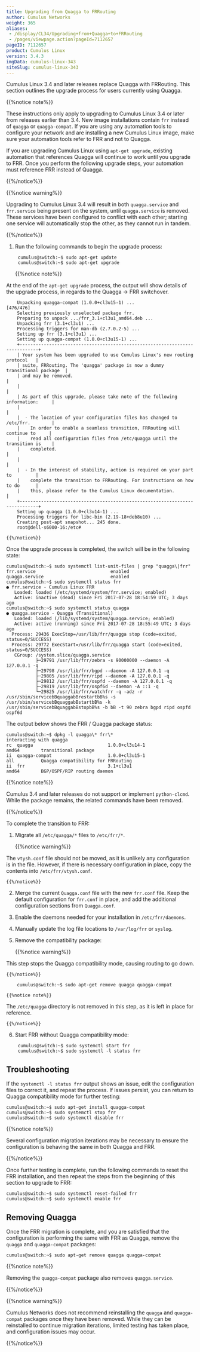 ```yaml
---
title: Upgrading from Quagga to FRRouting
author: Cumulus Networks
weight: 365
aliases:
 - /display/CL34/Upgrading+from+Quagga+to+FRRouting
 - /pages/viewpage.action?pageId=7112657
pageID: 7112657
product: Cumulus Linux
version: 3.4.3
imgData: cumulus-linux-343
siteSlug: cumulus-linux-343
---
```

Cumulus Linux 3.4 and later releases replace Quagga with FRRouting. This
section outlines the upgrade process for users currently using Quagga.

{{%notice note%}}

These instructions only apply to upgrading to Cumulus Linux 3.4 or later
from releases earlier than 3.4. New image installations contain `frr`
instead of `quagga` or `quagga-compat`. If you are using any automation
tools to configure your network and are installing a new Cumulus Linux
image, make sure your automation tools refer to FRR and not to Quagga.

If you are upgrading Cumulus Linux using `apt-get upgrade`, existing
automation that references Quagga will continue to work until you
upgrade to FRR. Once you perform the following upgrade steps, your
automation must reference FRR instead of Quagga.

{{%/notice%}}

{{%notice warning%}}

Upgrading to Cumulus Linux 3.4 will result in both `quagga.service` and
`frr.service` being present on the system, until `quagga.service` is
removed. These services have been configured to conflict with each
other; starting one service will automatically stop the other, as they
cannot run in tandem.

{{%/notice%}}

1. Run the following commands to begin the upgrade process:

        cumulus@switch:~$ sudo apt-get update
        cumulus@switch:~$ sudo apt-get upgrade

    {{%notice note%}}

At the end of the `apt-get upgrade` process, the output will show details 
of the upgrade process, in regards to the Quagga -\> FRR switchover.

        Unpacking quagga-compat (1.0.0+cl3u15-1) ...                          [476/476]
        Selecting previously unselected package frr.
        Preparing to unpack .../frr_3.1+cl3u1_amd64.deb ...
        Unpacking frr (3.1+cl3u1) ...
        Processing triggers for man-db (2.7.0.2-5) ...
        Setting up frr (3.1+cl3u1) ...
        Setting up quagga-compat (1.0.0+cl3u15-1) ...
        +-----------------------------------------------------------------------------+
        | Your system has been upgraded to use Cumulus Linux's new routing protocol   |
        | suite, FRRouting. The 'quagga' package is now a dummy transitional package  |
        | and may be removed.                                                         |
        |                                                                             |
        | As part of this upgrade, please take note of the following information:     |
        |                                                                             |
        |  - The location of your configuration files has changed to /etc/frr.        |
        |    In order to enable a seamless transition, FRRouting will continue to     |
        |    read all configuration files from /etc/quagga until the transition is    |
        |    completed.                                                               |
        |                                                                             |
        |  - In the interest of stability, action is required on your part to         |
        |    complete the transition to FRRouting. For instructions on how to do      |
        |    this, please refer to the Cumulus Linux documentation.                   |
        +-----------------------------------------------------------------------------+
        Setting up quagga (1.0.0+cl3u14-1) ...
        Processing triggers for libc-bin (2.19-18+deb8u10) ...
        Creating post-apt snapshot... 245 done.
        root@dell-s6000-16:/etc#
    
    {{%/notice%}}

Once the upgrade process is completed, the switch will be in the
following state:

    cumulus@switch:~$ sudo systemctl list-unit-files | grep "quagga\|frr"
    frr.service                            enabled
    quagga.service                         enabled
    cumulus@switch:~$ sudo systemctl status frr
    ● frr.service - Cumulus Linux FRR
       Loaded: loaded (/etc/systemd/system/frr.service; enabled)
       Active: inactive (dead) since Fri 2017-07-28 18:54:59 UTC; 3 days ago
    cumulus@switch:~$ sudo systemctl status quagga
    ● quagga.service - Quagga (Transitional)
       Loaded: loaded (/lib/systemd/system/quagga.service; enabled)
       Active: active (running) since Fri 2017-07-28 18:55:49 UTC; 3 days ago
      Process: 29436 ExecStop=/usr/lib/frr/quagga stop (code=exited, status=0/SUCCESS)
      Process: 29772 ExecStart=/usr/lib/frr/quagga start (code=exited, status=0/SUCCESS)
       CGroup: /system.slice/quagga.service
               ├─29791 /usr/lib/frr/zebra -s 90000000 --daemon -A 127.0.0.1 -q
               ├─29798 /usr/lib/frr/bgpd --daemon -A 127.0.0.1 -q
               ├─29805 /usr/lib/frr/ripd --daemon -A 127.0.0.1 -q
               ├─29812 /usr/lib/frr/ospfd --daemon -A 127.0.0.1 -q
               ├─29819 /usr/lib/frr/ospf6d --daemon -A ::1 -q
               └─29825 /usr/lib/frr/watchfrr -q -adz -r /usr/sbin/servicebBquaggabBrestartbB%s -s /usr/sbin/servicebBquaggabBstartbB%s -k /usr/sbin/servicebBquaggabBstopbB%s -b bB -t 90 zebra bgpd ripd ospfd ospf6d

The output below shows the FRR / Quagga package status:

    cumulus@switch:~$ dpkg -l quagga\* frr\*
    interacting with quagga
    rc  quagga                            1.0.0+cl3u14-1                               amd64        transitional package
    ii  quagga-compat                     1.0.0+cl3u15-1                               all          Quagga compatibility for FRRouting
    ii  frr                               3.1+cl3u1                                    amd64        BGP/OSPF/RIP routing daemon

{{%notice note%}}

Cumulus 3.4 and later releases do not support or implement
`python-clcmd`. While the package remains, the related commands have
been removed.

{{%/notice%}}

To complete the transition to FRR:

1. Migrate all `/etc/quagga/*` files to `/etc/frr/*`.

    {{%notice warning%}}

The `vtysh.conf` file should not be moved, as it is unlikely any
configuration is in the file. However, if there is necessary
configuration in place, copy the contents into `/etc/frr/vtysh.conf`.

    {{%/notice%}}

2. Merge the current `Quagga.conf` file with the new `frr.conf` file.
   Keep the default configuration for `frr.conf` in place, and add the
   additional configuration sections from `Quagga.conf`.

3. Enable the daemons needed for your installation in `/etc/frr/daemons`.

4. Manually update the log file locations to `/var/log/frr` or `syslog`.

5. Remove the compatibility package:

    {{%notice warning%}}

This step stops the Quagga compatibility mode, causing routing to go down.

    {{%/notice%}}
    
        cumulus@switch:~$ sudo apt-get remove quagga quagga-compat
    
    {{%notice note%}}

The `/etc/quagga` directory is not removed in this step, as it is
left in place for reference.

    {{%/notice%}}

6. Start FRR without Quagga compatibility mode:

        cumulus@switch:~$ sudo systemctl start frr
        cumulus@switch:~$ sudo systemctl -l status frr

## Troubleshooting

If the `systemctl -l status frr` output shows an issue, edit the
configuration files to correct it, and repeat the process. If issues
persist, you can return to Quagga compatibility mode for further
testing:

    cumulus@switch:~$ sudo apt-get install quagga-compat
    cumulus@switch:~$ sudo systemctl stop frr
    cumulus@switch:~$ sudo systemctl disable frr

{{%notice note%}}

Several configuration migration iterations may be necessary to ensure
the configuration is behaving the same in both Quagga and FRR.

{{%/notice%}}

Once further testing is complete, run the following commands to reset
the FRR installation, and then repeat the steps from the beginning of
this section to upgrade to FRR:

    cumulus@switch:~$ sudo systemctl reset-failed frr
    cumulus@switch:~$ sudo systemctl enable frr

## Removing Quagga

Once the FRR migration is complete, and you are satisfied that the
configuration is performing the same with FRR as Quagga, remove the
`quagga` and `quagga-compat` packages:

    cumulus@switch:~$ sudo apt-get remove quagga quagga-compat

{{%notice note%}}

Removing the `quagga-compat` package also removes `quagga.service`.

{{%/notice%}}

{{%notice warning%}}

Cumulus Networks does not recommend reinstalling the `quagga` and
`quagga-compat` packages once they have been removed. While they can be
reinstalled to continue migration iterations, limited testing has taken
place, and configuration issues may occur.

{{%/notice%}}
